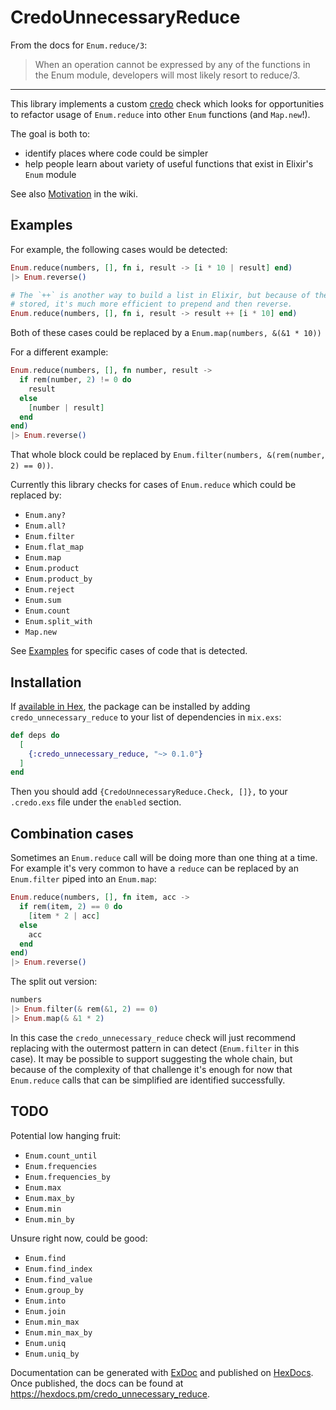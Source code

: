 # CredoUnnecessaryReduce

From the docs for `Enum.reduce/3`:

> When an operation cannot be expressed by any of the functions in the Enum module, developers will most likely resort to reduce/3.

-----

This library implements a custom [credo](https://github.com/rrrene/credo) check which looks for opportunities to refactor usage of `Enum.reduce` into other `Enum` functions (and `Map.new`!).

The goal is both to:

* identify places where code could be simpler
* help people learn about variety of useful functions that exist in Elixir's `Enum` module

See also [Motivation](https://github.com/cheerfulstoic/credo_unnecessary_reduce/wiki/Motivation) in the wiki.

## Examples

For example, the following cases would be detected:

```elixir
Enum.reduce(numbers, [], fn i, result -> [i * 10 | result] end)
|> Enum.reverse()

# The `++` is another way to build a list in Elixir, but because of the way lists are 
# stored, it's much more efficient to prepend and then reverse.
Enum.reduce(numbers, [], fn i, result -> result ++ [i * 10] end)
```

Both of these cases could be replaced by a `Enum.map(numbers, &(&1 * 10))`

For a different example:

```elixir
Enum.reduce(numbers, [], fn number, result ->
  if rem(number, 2) != 0 do
    result
  else
    [number | result]
  end
end)
|> Enum.reverse()
```

That whole block could be replaced by `Enum.filter(numbers, &(rem(number, 2) == 0))`.

Currently this library checks for cases of `Enum.reduce` which could be replaced by:

* `Enum.any?`
* `Enum.all?`
* `Enum.filter`
* `Enum.flat_map`
* `Enum.map`
* `Enum.product`
* `Enum.product_by`
* `Enum.reject`
* `Enum.sum`
* `Enum.count`
* `Enum.split_with`
* `Map.new`

See [Examples](https://github.com/cheerfulstoic/credo_unnecessary_reduce/wiki/Examples) for specific cases of code that is detected.

## Installation

If [available in Hex](https://hex.pm/docs/publish), the package can be installed
by adding `credo_unnecessary_reduce` to your list of dependencies in `mix.exs`:

```elixir
def deps do
  [
    {:credo_unnecessary_reduce, "~> 0.1.0"}
  ]
end
```

Then you should add `{CredoUnnecessaryReduce.Check, []},` to your `.credo.exs` file under the `enabled` section.

## Combination cases

Sometimes an `Enum.reduce` call will be doing more than one thing at a time.  For example it's very common to have a `reduce` can be replaced by an `Enum.filter` piped into an `Enum.map`:

```elixir
Enum.reduce(numbers, [], fn item, acc ->
  if rem(item, 2) == 0 do
    [item * 2 | acc]
  else
    acc
  end
end)
|> Enum.reverse()
```

The split out version:

```elixir
numbers
|> Enum.filter(& rem(&1, 2) == 0)
|> Enum.map(& &1 * 2)
```

In this case the `credo_unnecessary_reduce` check will just recommend replacing with the outermost pattern in can detect (`Enum.filter` in this case).  It may be possible to support suggesting the whole chain, but because of the complexity of that challenge it's enough for now that `Enum.reduce` calls that can be simplified are identified successfully.

## TODO

Potential low hanging fruit:

* `Enum.count_until`
* `Enum.frequencies`
* `Enum.frequencies_by`
* `Enum.max`
* `Enum.max_by`
* `Enum.min`
* `Enum.min_by`

Unsure right now, could be good:

* `Enum.find`
* `Enum.find_index`
* `Enum.find_value`
* `Enum.group_by`
* `Enum.into`
* `Enum.join`
* `Enum.min_max`
* `Enum.min_max_by`
* `Enum.uniq`
* `Enum.uniq_by`

Documentation can be generated with [ExDoc](https://github.com/elixir-lang/ex_doc)
and published on [HexDocs](https://hexdocs.pm). Once published, the docs can
be found at <https://hexdocs.pm/credo_unnecessary_reduce>.
